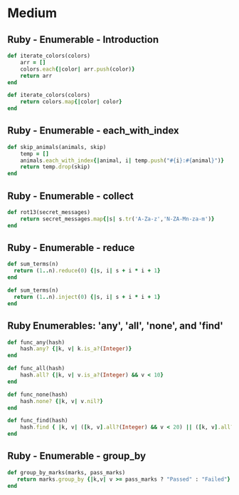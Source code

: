 # Medium

## Ruby - Enumerable - Introduction

```ruby
def iterate_colors(colors)
    arr = []
    colors.each{|color| arr.push(color)}
    return arr
end
```

```ruby
def iterate_colors(colors)
    return colors.map{|color| color}
end
```

## Ruby - Enumerable - each_with_index

```ruby
def skip_animals(animals, skip)
    temp = []
    animals.each_with_index{|animal, i| temp.push("#{i}:#{animal}")}
    return temp.drop(skip)
end
```

## Ruby - Enumerable - collect

```ruby
def rot13(secret_messages)
    return secret_messages.map{|s| s.tr('A-Za-z','N-ZA-Mn-za-m')}
end
```

## Ruby - Enumerable - reduce

```ruby
def sum_terms(n)
  return (1..n).reduce(0) {|s, i| s + i * i + 1}
end
```

```ruby
def sum_terms(n)
  return (1..n).inject(0) {|s, i| s + i * i + 1}
end
```

## Ruby Enumerables: 'any', 'all', 'none', and 'find'

```ruby
def func_any(hash)
    hash.any? {|k, v| k.is_a?(Integer)}
end

def func_all(hash)
    hash.all? {|k, v| v.is_a?(Integer) && v < 10}
end

def func_none(hash)
    hash.none? {|k, v| v.nil?}
end

def func_find(hash)
    hash.find { |k, v| ([k, v].all?(Integer) && v < 20) || ([k, v].all?(String) && v.start_with?('a')) }
end
```

## Ruby - Enumerable - group_by

```ruby
def group_by_marks(marks, pass_marks)
   return marks.group_by {|k,v| v >= pass_marks ? "Passed" : "Failed"}
end
```